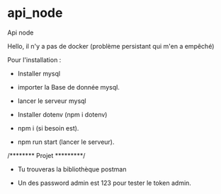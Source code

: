 # api_node
Api node 

Hello, il n'y a pas de docker (problème persistant qui m'en a empêché)

Pour l'installation :

- Installer mysql 
- importer la Base de donnée mysql.
- lancer le serveur mysql
- Installer dotenv (npm i dotenv)

- npm i (si besoin est).

- npm run start (lancer le serveur).

/******** Projet *********/

- Tu trouveras la bibliothèque postman 

- Un des password admin est 123 pour tester le token admin.




